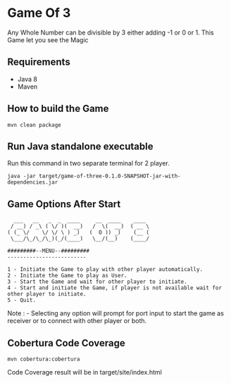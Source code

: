 # Game Of 3
Any Whole Number can be divisible by 3 either adding -1 or 0 or 1.
This Game let you see the Magic

## Requirements
- Java 8
- Maven 

## How to build the Game
```
mvn clean package
```
## Run Java standalone executable
Run this command in two separate terminal for 2 player. 
```
java -jar target/game-of-three-0.1.0-SNAPSHOT-jar-with-dependencies.jar 
```

## Game Options After Start
````
  ___   __   _  _  ____     __  ____    ____ 
 / __) / _\ ( \/ )(  __)   /  \(  __)  ( __ \
( (_ \/    \/ \/ \ ) _)   (  O )) _)    (__ (
 \___/\_/\_/\_)(_/(____)   \__/(__)    (____/

#########--MENU--#########
-------------------------

1 - Initiate the Game to play with other player automatically.
2 - Initiate the Game to play as User.
3 - Start the Game and wait for other player to initiate.
4 - Start and initiate the Game, if player is not available wait for other player to initiate.
5 - Quit.

````
Note : - Selecting any option will prompt for port input to start the game as receiver or to connect with other player or both.
## Cobertura Code Coverage
```
mvn cobertura:cobertura
```
Code Coverage result will be in target/site/index.html
